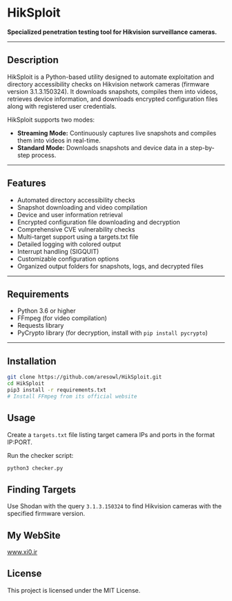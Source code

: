 # HikSploit

**Specialized penetration testing tool for Hikvision surveillance cameras.**

---

## Description

HikSploit is a Python-based utility designed to automate exploitation and directory accessibility checks on Hikvision network cameras (firmware version 3.1.3.150324). It downloads snapshots, compiles them into videos, retrieves device information, and downloads encrypted configuration files along with registered user credentials.

HikSploit supports two modes:  
- **Streaming Mode:** Continuously captures live snapshots and compiles them into videos in real-time.  
- **Standard Mode:** Downloads snapshots and device data in a step-by-step process.

---

## Features

- Automated directory accessibility checks  
- Snapshot downloading and video compilation  
- Device and user information retrieval  
- Encrypted configuration file downloading and decryption  
- Comprehensive CVE vulnerability checks  
- Multi-target support using a targets.txt file  
- Detailed logging with colored output  
- Interrupt handling (SIGQUIT)  
- Customizable configuration options  
- Organized output folders for snapshots, logs, and decrypted files

---

## Requirements

- Python 3.6 or higher  
- FFmpeg (for video compilation)  
- Requests library  
- PyCrypto library (for decryption, install with `pip install pycrypto`)

---

## Installation

```bash
git clone https://github.com/aresowl/HikSploit.git
cd HikSploit
pip3 install -r requirements.txt
# Install FFmpeg from its official website
```

## Usage
Create a `targets.txt` file listing target camera IPs and ports in the format IP:PORT.

Run the checker script:
```bash
python3 checker.py
```

## Finding Targets
Use Shodan with the query `3.1.3.150324` to find Hikvision cameras with the specified firmware version.


## My WebSite
www.xi0.ir

## License
This project is licensed under the MIT License.
